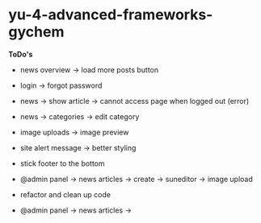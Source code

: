 # yu-4-advanced-frameworks-gychem

<b>ToDo's</b>

- news overview -> load more posts button
- login -> forgot password
- news -> show article -> cannot access page when logged out (error)
- news -> categories -> edit category
- image uploads -> image preview
- site alert message -> better styling
- stick footer to the bottom
- @admin panel -> news articles -> create -> suneditor -> image upload


- refactor and clean up code
- @admin panel -> news articles -> 
